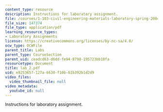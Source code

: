 ```yaml
---
content_type: resource
description: Instructions for laboratory assignment.
file: /courses/1-103-civil-engineering-materials-laboratory-spring-2004/e9253657127a6630f10b61b392b1d2d9_lab_2.pdf
file_size: 147374
file_type: application/pdf
learning_resource_types:
- Laboratory Assignments
license: https://creativecommons.org/licenses/by-nc-sa/4.0/
ocw_type: OCWFile
parent_title: Labs
parent_type: CourseSection
parent_uid: ceadcd63-d6dd-fe94-8798-195723bb10fa
resourcetype: Document
title: lab_2.pdf
uid: e9253657-127a-6630-f10b-61b392b1d2d9
video_files:
  video_thumbnail_file: null
video_metadata:
  youtube_id: null
---
```

Instructions for laboratory assignment.